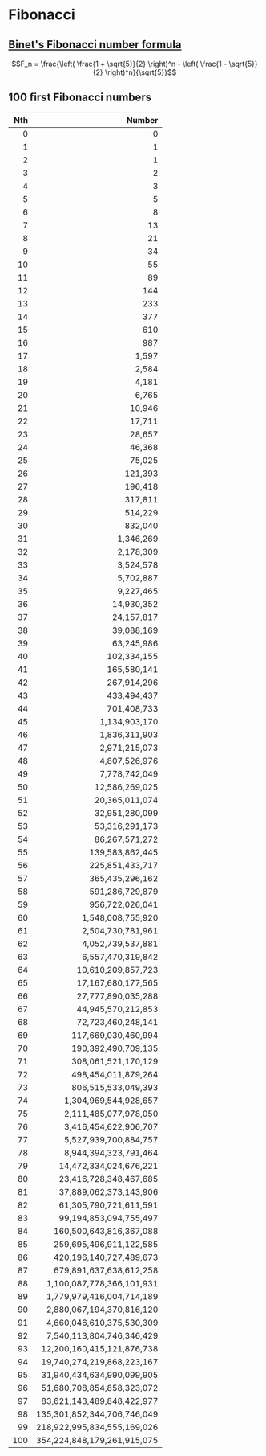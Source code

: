 # Fibonacci

## [Binet's Fibonacci number formula](https://www.wolframalpha.com/input?key=&i=binet%E2%80%99s+fibonacci+number+formula)

$$F_n = \frac{\left( \frac{1 + \sqrt{5}}{2} \right)^n - \left( \frac{1 - \sqrt{5}}{2} \right)^n}{\sqrt{5}}$$

## 100 first Fibonacci numbers

| Nth | Number                      |
|----:|----------------------------:|
|   0 | 0                           |
|   1 | 1                           |
|   2 | 1                           |
|   3 | 2                           |
|   4 | 3                           |
|   5 | 5                           |
|   6 | 8                           |
|   7 | 13                          |
|   8 | 21                          |
|   9 | 34                          |
|  10 | 55                          |
|  11 | 89                          |
|  12 | 144                         |
|  13 | 233                         |
|  14 | 377                         |
|  15 | 610                         |
|  16 | 987                         |
|  17 | 1,597                       |
|  18 | 2,584                       |
|  19 | 4,181                       |
|  20 | 6,765                       |
|  21 | 10,946                      |
|  22 | 17,711                      |
|  23 | 28,657                      |
|  24 | 46,368                      |
|  25 | 75,025                      |
|  26 | 121,393                     |
|  27 | 196,418                     |
|  28 | 317,811                     |
|  29 | 514,229                     |
|  30 | 832,040                     |
|  31 | 1,346,269                   |
|  32 | 2,178,309                   |
|  33 | 3,524,578                   |
|  34 | 5,702,887                   |
|  35 | 9,227,465                   |
|  36 | 14,930,352                  |
|  37 | 24,157,817                  |
|  38 | 39,088,169                  |
|  39 | 63,245,986                  |
|  40 | 102,334,155                 |
|  41 | 165,580,141                 |
|  42 | 267,914,296                 |
|  43 | 433,494,437                 |
|  44 | 701,408,733                 |
|  45 | 1,134,903,170               |
|  46 | 1,836,311,903               |
|  47 | 2,971,215,073               |
|  48 | 4,807,526,976               |
|  49 | 7,778,742,049               |
|  50 | 12,586,269,025              |
|  51 | 20,365,011,074              |
|  52 | 32,951,280,099              |
|  53 | 53,316,291,173              |
|  54 | 86,267,571,272              |
|  55 | 139,583,862,445             |
|  56 | 225,851,433,717             |
|  57 | 365,435,296,162             |
|  58 | 591,286,729,879             |
|  59 | 956,722,026,041             |
|  60 | 1,548,008,755,920           |
|  61 | 2,504,730,781,961           |
|  62 | 4,052,739,537,881           |
|  63 | 6,557,470,319,842           |
|  64 | 10,610,209,857,723          |
|  65 | 17,167,680,177,565          |
|  66 | 27,777,890,035,288          |
|  67 | 44,945,570,212,853          |
|  68 | 72,723,460,248,141          |
|  69 | 117,669,030,460,994         |
|  70 | 190,392,490,709,135         |
|  71 | 308,061,521,170,129         |
|  72 | 498,454,011,879,264         |
|  73 | 806,515,533,049,393         |
|  74 | 1,304,969,544,928,657       |
|  75 | 2,111,485,077,978,050       |
|  76 | 3,416,454,622,906,707       |
|  77 | 5,527,939,700,884,757       |
|  78 | 8,944,394,323,791,464       |
|  79 | 14,472,334,024,676,221      |
|  80 | 23,416,728,348,467,685      |
|  81 | 37,889,062,373,143,906      |
|  82 | 61,305,790,721,611,591      |
|  83 | 99,194,853,094,755,497      |
|  84 | 160,500,643,816,367,088     |
|  85 | 259,695,496,911,122,585     |
|  86 | 420,196,140,727,489,673     |
|  87 | 679,891,637,638,612,258     |
|  88 | 1,100,087,778,366,101,931   |
|  89 | 1,779,979,416,004,714,189   |
|  90 | 2,880,067,194,370,816,120   |
|  91 | 4,660,046,610,375,530,309   |
|  92 | 7,540,113,804,746,346,429   |
|  93 | 12,200,160,415,121,876,738  |
|  94 | 19,740,274,219,868,223,167  |
|  95 | 31,940,434,634,990,099,905  |
|  96 | 51,680,708,854,858,323,072  |
|  97 | 83,621,143,489,848,422,977  |
|  98 | 135,301,852,344,706,746,049 |
|  99 | 218,922,995,834,555,169,026 |
| 100 | 354,224,848,179,261,915,075 |

